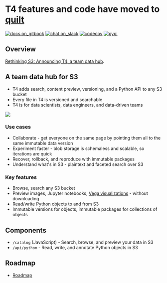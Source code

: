 # T4 features and code have moved to [quilt](https://github.com/quiltdata/quilt)

<!--
	Are you editing this file?
	* /README.md and docs/README.md should be identical copies (symlinks don't work)
	* Use only *absolute links* in these files. Relative links will break.
!-->
[![docs on_gitbook](https://img.shields.io/badge/docs-on_gitbook-blue.svg?style=flat-square)](https://quiltdocs.gitbook.io/t4/)
[![chat on_slack](https://img.shields.io/badge/chat-on_slack-blue.svg?style=flat-square)](https://slack.quiltdata.com/)
[![codecov](https://codecov.io/gh/quiltdata/t4/branch/master/graph/badge.svg)](https://codecov.io/gh/quiltdata/t4)
[![pypi](https://img.shields.io/pypi/v/t4.svg?style=flat-square)](https://pypi.org/project/t4/)

## Overview
[Rethinking S3: Announcing T4, a team data hub](https://blog.quiltdata.com/rethinking-s3-announcing-t4-a-team-data-hub-8e63ce7ec988).

## A team data hub for S3

* T4 adds search, content preview, versioning, and a Python API to any S3 bucket
* Every file in T4 is versioned and searchable
* T4 is for data scientists, data engineers, and data-driven teams

![](https://github.com/quiltdata/t4/blob/master/docs/imgs/t4.gif?raw=true)

### Use cases
* Collaborate - get everyone on the same page by pointing them all to the same immutable data version
* Experiment faster - blob storage is schemaless and scalable, so iterations are quick
* Recover, rollback, and reproduce with immutable packages
* Understand what's in S3 - plaintext and faceted search over S3

### Key features
* Browse, search any S3 bucket
* Preview images, Jupyter notebooks, [Vega visualizations](https://vega.github.io/) - without downloading
* Read/write Python objects to and from S3
* Immutable versions for objects, immutable packages for collections of objects

## Components

* `/catalog` (JavaScript) - Search, browse, and preview your data in S3
* `/api/python` - Read, write, and annotate Python objects in S3

## Roadmap

* [Roadmap](https://github.com/quiltdata/t4/blob/master/Roadmap.md)
